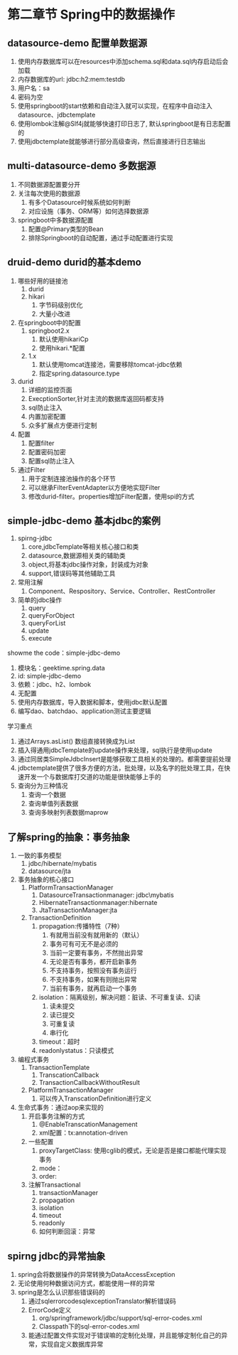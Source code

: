 # 第二章节 Spring中的数据操作

## datasource-demo 配置单数据源

1. 使用内存数据库可以在resources中添加schema.sql和data.sql内存启动后会加载
2. 内存数据库的url: jdbc:h2:mem:testdb
3. 用户名：sa
4. 密码为空
5. 使用springboot的start依赖和自动注入就可以实现，在程序中自动注入datasource、jdbctemplate
6. 使用lombok注解@Slf4j就能够快速打印日志了, 默认springboot是有日志配置的
7. 使用jdbctemplate就能够进行部分高级查询，然后直接进行日志输出

## multi-datasource-demo 多数据源

1. 不同数据源配置要分开
2. 关注每次使用的数据源
   1. 有多个Datasource时候系统如何判断
   2. 对应设施（事务、ORM等）如何选择数据源
3. springboot中多数据源配置
   1. 配置@Primary类型的Bean
   2. 排除Springboot的自动配置，通过手动配置进行实现

## druid-demo durid的基本demo

1. 哪些好用的链接池
   1. durid
   2. hikari
      1. 字节码级别优化
      2. 大量小改进
2. 在springboot中的配置
   1. springboot2.x
      1. 默认使用hikariCp
      2. 使用hikari.*配置
   2. 1.x
      1. 默认使用tomcat连接池，需要移除tomcat-jdbc依赖
      2. 指定spring.datasource.type
3. durid
   1. 详细的监控页面
   2. ExecptionSorter,针对主流的数据库返回码都支持
   3. sql防止注入
   4. 内置加密配置
   5. 众多扩展点方便进行定制
4. 配置
   1. 配置filter
   2. 配置密码加密
   3. 配置sql防止注入
5. 通过Filter
   1. 用于定制连接池操作的各个环节
   2. 可以继承FilterEventAdapter以方便地实现Filter
   3. 修改durid-filter。properties增加Filter配置，使用spi的方式

## simple-jdbc-demo 基本jdbc的案例

1. spirng-jdbc
   1. core,jdbcTemplate等相关核心接口和类
   2. datasource,数据源相关类的辅助类
   3. object,将基本jdbc操作对象，封装成为对象
   4. support,错误码等其他辅助工具
2. 常用注解
   1. Component、Respository、Service、Controller、RestController
3. 简单的jdbc操作
   1. query
   2. queryForObject
   3. queryForList
   4. update
   5. execute

showme the code：simple-jdbc-demo

1. 模块名：geektime.spring.data
2. id: simple-jdbc-demo
3. 依赖：jdbc、h2、lombok
4. 无配置
5. 使用内存数据库，导入数据和脚本，使用jdbc默认配置
6. 编写dao、batchdao、application测试主要逻辑

学习重点

1. 通过Arrays.asList() 数组直接转换成为List
2. 插入得通用jdbcTemplate的update操作来处理，sql执行是使用update
3. 通过同居类SimpleJdbcInsert是能够获取工具相关的处理的。都需要提前处理
4. jdbctemplate提供了很多方便的方法，批处理，以及名字的批处理工具，在快速开发一个与数据库打交道的功能是很快能够上手的
5. 查询分为三种情况
   1. 查询一个数据
   2. 查询单值列表数据
   3. 查询多映射列表数据maprow

## 了解spring的抽象：事务抽象

1. 一致的事务模型
   1. jdbc/hibernate/mybatis
   2. datasource/jta
2. 事务抽象的核心接口
   1. PlatformTransactionManager
      1. DatasourceTransactionmanager: jdbc\mybatis
      2. HibernateTransactionmanager:hibernate
      3. JtaTransactionManager:jta
   2. TransactionDefinition
      1. propagation:传播特性（7种）
         1. 有就用当前没有就用新的（默认）
         2. 事务可有可无不是必须的
         3. 当前一定要有事务，不然抛出异常
         4. 无论是否有事务，都开启新事务
         5. 不支持事务，按照没有事务运行
         6. 不支持事务，如果有则抛出异常
         7. 当前有事务，就再启动一个事务
      2. isolation：隔离级别，解决问题：脏读、不可重复读、幻读
         1. 读未提交
         2. 读已提交
         3. 可重复读
         4. 串行化
      3. timeout：超时
      4. readonlystatus：只读模式
3. 编程式事务
   1. TransactionTemplate
      1. TranscationCallback
      2. TransactionCallbackWithoutResult
   2. PlatformTransactionManager
      1. 可以传入TranscationDefinition进行定义
4. 生命式事务：通过aop来实现的
   1. 开启事务注解的方式
      1. @EnableTranscationManagement
      2. xml配置：tx:annotation-driven
   2. 一些配置
      1. proxyTargetClass: 使用cglib的模式，无论是否是接口都能代理实现事务
      2. mode：
      3. order:
   3. 注解Transactional
      1. transactionManager
      2. propagation
      3. isolation
      4. timeout
      5. readonly
      6. 如何判断回滚：异常

## spirng jdbc的异常抽象

1. spring会将数据操作的异常转换为DataAccessException
2. 无论使用何种数据访问方式，都能使用一样的异常
3. spring是怎么认识那些错误码的
   1. 通过sqlerrorcodesqlexceptionTranslator解析错误码
   2. ErrorCode定义
      1. org/springframework/jdbc/support/sql-error-codes.xml
      2. Classpath下的sql-error-codes.xml
   3. 能通过配置文件实现对于错误嘛的定制化处理，并且能够定制化自己的异常，实现自定义数据库异常
